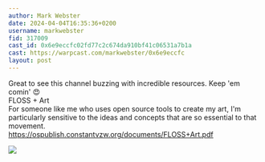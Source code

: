 ```yaml
---
author: Mark Webster
date: 2024-04-04T16:35:36+0200
username: markwebster
fid: 317009
cast_id: 0x6e9eccfc02fd77c2c674da910bf41c06531a7b1a
cast: https://warpcast.com/markwebster/0x6e9eccfc
layout: post
---
```

Great to see this channel buzzing with incredible resources. Keep 'em comin' 😍   
FLOSS + Art   
For someone like me who uses open source tools to create my art, I'm particularly sensitive to the ideas and concepts that are so essential to that movement.   
https://ospublish.constantvzw.org/documents/FLOSS+Art.pdf  

![](https://imagedelivery.net/BXluQx4ige9GuW0Ia56BHw/68e251a7-c639-43c5-f535-3b28c7144700/original)